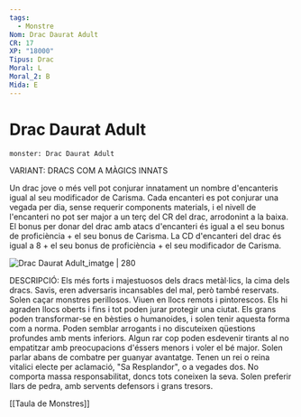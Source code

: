 ```yaml
---
tags:
  - Monstre
Nom: Drac Daurat Adult
CR: 17
XP: "18000"
Tipus: Drac
Moral: L
Moral_2: B
Mida: E
---
```

# Drac Daurat Adult

```statblock
monster: Drac Daurat Adult
```

VARIANT: DRACS COM A MÀGICS INNATS

Un drac jove o més vell pot conjurar innatament un nombre d'encanteris igual al seu modificador de Carisma. Cada encanteri es pot conjurar una vegada per dia, sense requerir components materials, i el nivell de l'encanteri no pot ser major a un terç del CR del drac, arrodonint a la baixa. El bonus per donar del drac amb atacs d'encanteri és igual a el seu bonus de proficiència + el seu bonus de Carisma. La CD d'encanteri del drac és igual a 8 + el seu bonus de proficiència + el seu modificador de Carisma.

![Drac Daurat Adult_imatge | 280](https://static.wikia.nocookie.net/dragons-for-life/images/d/d4/Ff441c72a5fd9492116c49717656dbe0.png/revision/latest?cb=20200128224900)

DESCRIPCIÓ: 
Els més forts i majestuosos dels dracs metàl·lics, la cima dels dracs. Savis, eren adversaris incansables del mal, però també reservats. Solen caçar monstres perillosos. Viuen en llocs remots i pintorescos. Els hi agraden llocs oberts i fins i tot poden jurar protegir una ciutat. Els grans poden transformar-se en bèsties o humanoides, i solen tenir aquesta forma com a norma. Poden semblar arrogants i no discuteixen qüestions profundes amb ments inferiors. Algun rar cop poden esdevenir tirants al no empatitzar amb preocupacions d'éssers menors i voler el bé major. Solen parlar abans de combatre per guanyar avantatge. Tenen un rei o reina vitalici electe per aclamació, "Sa Resplandor", o a vegades dos. No comporta massa responsabilitat, doncs tots coneixen la seva. Solen preferir llars de pedra, amb servents defensors i grans tresors.

[[Taula de Monstres]]